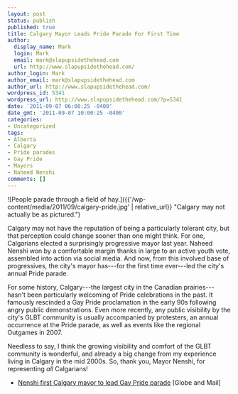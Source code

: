 ```yaml
---
layout: post
status: publish
published: true
title: Calgary Mayor Leads Pride Parade For First Time
author:
  display_name: Mark
  login: Mark
  email: mark@slapupsidethehead.com
  url: http://www.slapupsidethehead.com/
author_login: Mark
author_email: mark@slapupsidethehead.com
author_url: http://www.slapupsidethehead.com/
wordpress_id: 5341
wordpress_url: http://www.slapupsidethehead.com/?p=5341
date: '2011-09-07 06:00:25 -0400'
date_gmt: '2011-09-07 10:00:25 -0400'
categories:
- Uncategorized
tags:
- Alberta
- Calgary
- Pride parades
- Gay Pride
- Mayors
- Naheed Nenshi
comments: []
---
```

![People parade through a field of hay.]({{'/wp-content/media/2011/09/calgary-pride.jpg' | relative_url}} "Calgary may not actually be as pictured.")

Calgary may not have the reputation of being a particularly tolerant city, but that perception could change sooner than one might think. For one, Calgarians elected a surprisingly progressive mayor last year. Naheed Nenshi won by a comfortable margin thanks in large to an active youth vote, assembled into action via social media. And now, from this involved base of progressives, the city's mayor has---for the first time ever---led the city's annual Pride parade.

For some history, Calgary---the largest city in the Canadian prairies---hasn't been particularly welcoming of Pride celebrations in the past. It famously rescinded a Gay Pride proclamation in the early 90s following angry public demonstrations. Even more recently, any public visibility by the city's GLBT community is usually accompanied by protesters, an annual occurrence at the Pride parade, as well as events like the regional Outgames in 2007.

Needless to say, I think the growing visibility and comfort of the GLBT community is wonderful, and already a big change from my experience living in Calgary in the mid 2000s. So, thank you, Mayor Nenshi, for representing _all_ Calgarians!

- [Nenshi first Calgary mayor to lead Gay Pride parade](http://www.theglobeandmail.com/news/national/prairies/nenshi-first-calgary-mayor-to-lead-gay-pride-parade/article2153333/) [Globe and Mail]
